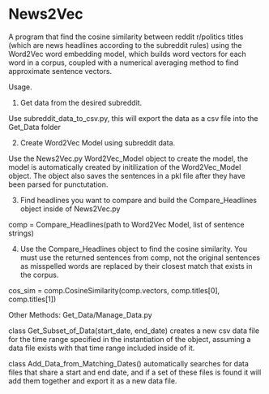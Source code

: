 # News2Vec
A program that find the cosine similarity between reddit r/politics titles (which are news headlines according to the subreddit rules) using the Word2Vec word embedding model, which builds word vectors for each word in a corpus, coupled with a numerical averaging method to find approximate sentence vectors.

Usage.

1. Get data from the desired subreddit.
  
  Use subreddit_data_to_csv.py, this will export the data as a csv file into the Get_Data folder
 
2. Create Word2Vec Model using subreddit data.
  
  Use the News2Vec.py Word2Vec_Model object to create the model, the model is automatically created by initilization of the Word2Vec_Model object. The object also saves the sentences in a pkl file after they have been parsed for punctutation. 
  
3. Find headlines you want to compare and build the Compare_Headlines object inside of News2Vec.py
  
  comp = Compare_Headlines(path to Word2Vec Model, list of sentence strings)
  
4. Use the Compare_Headlines object to find the cosine similarity. You must use the returned sentences from comp, not the original sentences as misspelled words are replaced by their closest match that exists in the corpus.
  
  cos_sim = comp.CosineSimilarity(comp.vectors, comp.titles[0], comp.titles[1])
  
Other Methods:
  Get_Data/Manage_Data.py
  
  class Get_Subset_of_Data(start_date, end_date) creates a new csv data file for the time range specified in the instantiation of the       object, assuming a data file exists with that time range included inside of it.

  class Add_Data_from_Matching_Dates() automatically searches for data files that share a start and end date, and if a set of these
    files is found it will add them together and export it as a new data file.
